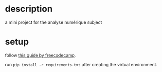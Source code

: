 # description
a mini project for the analyse numérique subject

# setup
follow [this guide by freecodecamp](https://www.freecodecamp.org/news/how-to-setup-virtual-environments-in-python/).

run `pip install -r requirements.txt` after creating the virtual environment.
